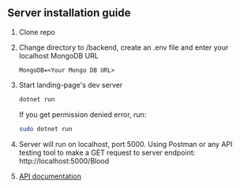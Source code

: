 ## Server installation guide

1. Clone repo

1. Change directory to /backend, create an .env file and enter your localhost MongoDB URL

    ```text
    MongoDB=<Your Mongo DB URL>
    ```

1. Start landing-page's dev server

    ```bash
    dotnet run
    ```

    If you get permission denied error, run:

    ```bash
    sudo dotnet run
    ```

1. Server will run on localhost, port 5000. Using Postman or any API testing tool to make a GET request to server endpoint: http://localhost:5000/Blood

1. [API documentation](./API_USAGE.md)
